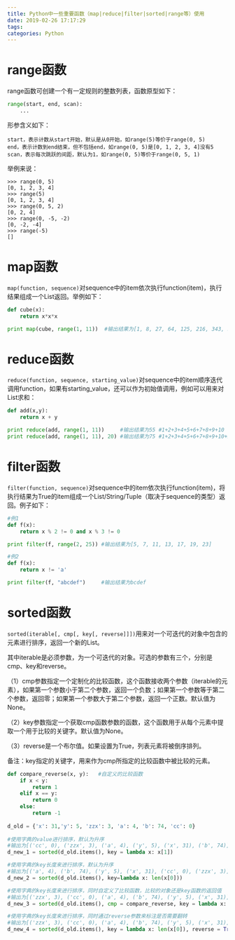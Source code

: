 ```yaml
---
title: Python中一些重要函数（map|reduce|filter|sorted|range等）使用
date: 2019-02-26 17:17:29
tags:
categories: Python
---
```


# range函数

range函数可创建一个有一定规则的整数列表，函数原型如下：

```python
range(start, end, scan):
    ...
```

形参含义如下：

    start，表示计数从start开始，默认是从0开始，如range(5)等价于range(0, 5)
    end，表示计数到end结束，但不包括end，如range(0, 5)是[0, 1, 2, 3, 4]没有5
    scan，表示每次跳跃的间距，默认为1，如range(0, 5)等价于range(0, 5, 1)

举例来说：

    >>> range(0, 5)
    [0, 1, 2, 3, 4]
    >>> range(5)
    [0, 1, 2, 3, 4]
    >>> range(0, 5, 2)
    [0, 2, 4]
    >>> range(0, -5, -2)
    [0, -2, -4]
    >>> range(-5)
    []

# map函数

`map(function, sequence)`对sequence中的item依次执行function(item)，执行结果组成一个List返回。举例如下：

```python
def cube(x):
    return x*x*x

print map(cube, range(1, 11))  #输出结果为[1, 8, 27, 64, 125, 216, 343, 512, 729, 1000]
```

# reduce函数

`reduce(function, sequence, starting_value)`对sequence中的item顺序迭代调用function，如果有starting_value，还可以作为初始值调用，例如可以用来对List求和：

```python
def add(x,y):
    return x + y

print reduce(add, range(1, 11))     #输出结果为55 #1+2+3+4+5+6+7+8+9+10
print reduce(add, range(1, 11), 20) #输出结果为75 #1+2+3+4+5+6+7+8+9+10+20
```

# filter函数

`filter(function, sequence)`对sequence中的item依次执行function(item)，将执行结果为True的item组成一个List/String/Tuple（取决于sequence的类型）返回。例子如下：

```python
#例1
def f(x):
    return x % 2 != 0 and x % 3 != 0

print filter(f, range(2, 25)) #输出结果为[5, 7, 11, 13, 17, 19, 23]

#例2
def f(x):
    return x != 'a'

print filter(f, "abcdef")     #输出结果为bcdef
```

# sorted函数

`sorted(iterable[, cmp[, key[, reverse]]])`用来对一个可迭代的对象中包含的元素进行排序，返回一个新的List。

其中iterable是必须参数，为一个可迭代的对象。可选的参数有三个，分别是cmp、key和reverse。

（1）cmp参数指定一个定制化的比较函数，这个函数接收两个参数（iterable的元素），如果第一个参数小于第二个参数，返回一个负数；如果第一个参数等于第二个参数，返回零；如果第一个参数大于第二个参数，返回一个正数。默认值为None。

（2）key参数指定一个获取cmp函数参数的函数，这个函数用于从每个元素中提取一个用于比较的关键字。默认值为None。

（3）reverse是一个布尔值。如果设置为True，列表元素将被倒序排列。

备注：key指定的关键字，用来作为cmp所指定的比较函数中被比较的元素。

```python
def compare_reverse(x, y):   #自定义的比较函数
    if x < y:
        return 1
    elif x == y:
        return 0
    else:
        return -1
 
d_old = {'x': 31,'y': 5, 'zzx': 3, 'a': 4, 'b': 74, 'cc': 0}
 
#使用字典的value进行排序，默认为升序
#输出为[('cc', 0), ('zzx', 3), ('a', 4), ('y', 5), ('x', 31), ('b', 74)]
d_new_1 = sorted(d_old.items(), key = lambda x: x[1])

#使用字典的key长度来进行排序，默认为升序
#输出为[('a', 4), ('b', 74), ('y', 5), ('x', 31), ('cc', 0), ('zzx', 3)]
d_new_2 = sorted(d_old.items(), key=lambda x: len(x[0]))

#使用字典的key长度来进行排序，同时自定义了比较函数，比较的对象还是key函数的返回值
#输出为[('zzx', 3), ('cc', 0), ('a', 4), ('b', 74), ('y', 5), ('x', 31)]
d_new_3 = sorted(d_old.items(), cmp = compare_reverse, key = lambda x: len(x[0]))

#使用字典的key长度来进行排序，同时通过reverse参数来标注是否需要翻转
#输出为[('zzx', 3), ('cc', 0), ('a', 4), ('b', 74), ('y', 5), ('x', 31)]
d_new_4 = sorted(d_old.items(), key = lambda x: len(x[0]), reverse = True)
```
